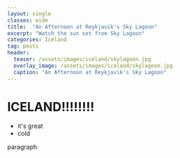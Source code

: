 ```yaml
---
layout: single
classes: wide
title:  "An Afternoon at Reykjavik's Sky Lagoon"
excerpt: "Watch the sun set from Sky Lagoon"
categories: Iceland
tag: posts
header:
  teaser: /assets/images/iceland/skylagoon.jpg
  overlay_image: /assets/images/iceland/skylagoon.jpg
  caption: "An Afternoon at Reykjavik's Sky Lagoon"
---
```


# ICELAND!!!!!!!!

* it's great
* cold

paragraph
